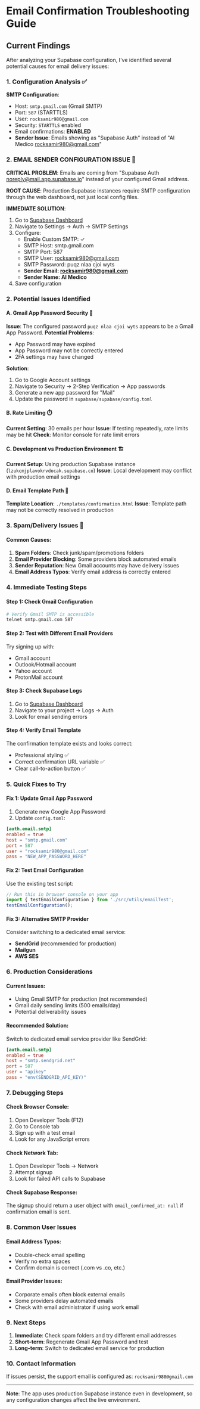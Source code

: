 # Email Confirmation Troubleshooting Guide

## Current Findings

After analyzing your Supabase configuration, I've identified several potential causes for email delivery issues:

### 1. Configuration Analysis ✅

**SMTP Configuration**: 
- Host: `smtp.gmail.com` (Gmail SMTP)
- Port: `587` (STARTTLS)
- User: `rocksamir980@gmail.com`
- Security: `STARTTLS` enabled
- Email confirmations: **ENABLED**
- **Sender Issue**: Emails showing as "Supabase Auth" instead of "AI Medico <rocksamir980@gmail.com>"

### 2. EMAIL SENDER CONFIGURATION ISSUE 🚨

**CRITICAL PROBLEM**: Emails are coming from "Supabase Auth <noreply@mail.app.supabase.io>" instead of your configured Gmail address.

**ROOT CAUSE**: Production Supabase instances require SMTP configuration through the web dashboard, not just local config files.

**IMMEDIATE SOLUTION**:
1. Go to [Supabase Dashboard](https://supabase.com/dashboard/project/lzukcmjplavokrvdocak)
2. Navigate to Settings → Auth → SMTP Settings
3. Configure:
   - Enable Custom SMTP: ✓
   - SMTP Host: smtp.gmail.com
   - SMTP Port: 587
   - SMTP User: rocksamir980@gmail.com
   - SMTP Password: puqz nlaa cjoi wyts
   - **Sender Email: rocksamir980@gmail.com**
   - **Sender Name: AI Medico**
4. Save configuration

### 2. Potential Issues Identified

#### A. Gmail App Password Security 🔐
**Issue**: The configured password `puqz nlaa cjoi wyts` appears to be a Gmail App Password.
**Potential Problems**:
- App Password may have expired
- App Password may not be correctly entered
- 2FA settings may have changed

**Solution**: 
1. Go to Google Account settings
2. Navigate to Security → 2-Step Verification → App passwords
3. Generate a new app password for "Mail"
4. Update the password in `supabase/supabase/config.toml`

#### B. Rate Limiting ⏱️
**Current Setting**: 30 emails per hour
**Issue**: If testing repeatedly, rate limits may be hit
**Check**: Monitor console for rate limit errors

#### C. Development vs Production Environment 🏗️
**Current Setup**: Using production Supabase instance (`lzukcmjplavokrvdocak.supabase.co`)
**Issue**: Local development may conflict with production email settings

#### D. Email Template Path 📄
**Template Location**: `./templates/confirmation.html`
**Issue**: Template path may not be correctly resolved in production

### 3. Spam/Delivery Issues 📧

#### Common Causes:
1. **Spam Folders**: Check junk/spam/promotions folders
2. **Email Provider Blocking**: Some providers block automated emails
3. **Sender Reputation**: New Gmail accounts may have delivery issues
4. **Email Address Typos**: Verify email address is correctly entered

### 4. Immediate Testing Steps

#### Step 1: Check Gmail Configuration
```bash
# Verify Gmail SMTP is accessible
telnet smtp.gmail.com 587
```

#### Step 2: Test with Different Email Providers
Try signing up with:
- Gmail account
- Outlook/Hotmail account  
- Yahoo account
- ProtonMail account

#### Step 3: Check Supabase Logs
1. Go to [Supabase Dashboard](https://supabase.com/dashboard)
2. Navigate to your project → Logs → Auth
3. Look for email sending errors

#### Step 4: Verify Email Template
The confirmation template exists and looks correct:
- Professional styling ✅
- Correct confirmation URL variable ✅
- Clear call-to-action button ✅

### 5. Quick Fixes to Try

#### Fix 1: Update Gmail App Password
1. Generate new Google App Password
2. Update `config.toml`:
```toml
[auth.email.smtp]
enabled = true
host = "smtp.gmail.com"
port = 587
user = "rocksamir980@gmail.com"
pass = "NEW_APP_PASSWORD_HERE"
```

#### Fix 2: Test Email Configuration
Use the existing test script:
```typescript
// Run this in browser console on your app
import { testEmailConfiguration } from './src/utils/emailTest';
testEmailConfiguration();
```

#### Fix 3: Alternative SMTP Provider
Consider switching to a dedicated email service:
- **SendGrid** (recommended for production)
- **Mailgun** 
- **AWS SES**

### 6. Production Considerations

#### Current Issues:
- Using Gmail SMTP for production (not recommended)
- Gmail daily sending limits (500 emails/day)
- Potential deliverability issues

#### Recommended Solution:
Switch to dedicated email service provider like SendGrid:

```toml
[auth.email.smtp]
enabled = true
host = "smtp.sendgrid.net"
port = 587
user = "apikey"
pass = "env(SENDGRID_API_KEY)"
```

### 7. Debugging Steps

#### Check Browser Console:
1. Open Developer Tools (F12)
2. Go to Console tab
3. Sign up with a test email
4. Look for any JavaScript errors

#### Check Network Tab:
1. Open Developer Tools → Network
2. Attempt signup
3. Look for failed API calls to Supabase

#### Check Supabase Response:
The signup should return a user object with `email_confirmed_at: null` if confirmation email is sent.

### 8. Common User Issues

#### Email Address Typos:
- Double-check email spelling
- Verify no extra spaces
- Confirm domain is correct (.com vs .co, etc.)

#### Email Provider Issues:
- Corporate emails often block external emails
- Some providers delay automated emails
- Check with email administrator if using work email

### 9. Next Steps

1. **Immediate**: Check spam folders and try different email addresses
2. **Short-term**: Regenerate Gmail App Password and test
3. **Long-term**: Switch to dedicated email service for production

### 10. Contact Information

If issues persist, the support email is configured as: `rocksamir980@gmail.com`

---

**Note**: The app uses production Supabase instance even in development, so any configuration changes affect the live environment.